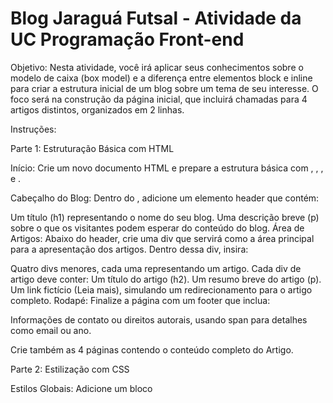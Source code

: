 <h1>Blog Jaraguá Futsal - Atividade da UC Programação Front-end</h1>

Objetivo: Nesta atividade, você irá aplicar seus conhecimentos sobre o modelo de caixa (box model) e a diferença entre elementos block e inline para criar a estrutura inicial de um blog sobre um tema de seu interesse. O foco será na construção da página inicial, que incluirá chamadas para 4 artigos distintos, organizados em 2 linhas.

Instruções:

Parte 1: Estruturação Básica com HTML

Início: Crie um novo documento HTML e prepare a estrutura básica com , , , e .

Cabeçalho do Blog: Dentro do , adicione um elemento header que contém:

Um título (h1) representando o nome do seu blog. Uma descrição breve (p) sobre o que os visitantes podem esperar do conteúdo do blog. Área de Artigos: Abaixo do header, crie uma div que servirá como a área principal para a apresentação dos artigos. Dentro dessa div, insira:

Quatro divs menores, cada uma representando um artigo. Cada div de artigo deve conter: Um título do artigo (h2). Um resumo breve do artigo (p). Um link fictício (Leia mais), simulando um redirecionamento para o artigo completo. Rodapé: Finalize a página com um footer que inclua:

Informações de contato ou direitos autorais, usando span para detalhes como email ou ano.

Crie também as 4 páginas contendo o conteúdo completo do Artigo.

Parte 2: Estilização com CSS

Estilos Globais: Adicione um bloco <style> no para estabelecer estilos globais (e.g., fonte, cor do texto).

Estilo do Cabeçalho e Rodapé: Aplique o modelo de caixa (margin, border, padding, background-color) no header e footer para destacá-los visualmente.

Layout dos Artigos: Estilize as divs dos artigos para que sejam exibidas em 2 linhas, com 2 artigos por linha. Você pode utilizar flexbox ou grid para alcançar esse layout. Aplique margens, bordas, e preenchimento para garantir que os artigos sejam claramente separados e atraentes.

Interatividade: Utilize o pseudo-seletor :hover nos links dos artigos para mudar a cor ou o fundo, melhorando a experiência do usuário ao navegar pela página inicial do seu blog.

Conclusão:

Após finalizar a atividade, compartilhe o código da sua página no Classroom. Anexe capturas de tela da sua página para facilitar a visualização do resultado final. Encoraje os alunos a visualizar e comentar os trabalhos uns dos outros, promovendo uma interação construtiva sobre os diferentes temas e estilos de design adotados.
